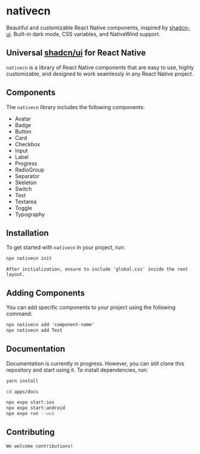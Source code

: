 # nativecn

Beautiful and customizable React Native components, inspired by [shadcn-ui](https://github.com/shadcn-ui/ui). Built-in dark mode, CSS variables, and NativeWind support.

## Universal [shadcn/ui](https://ui.shadcn.com) for React Native

`nativecn` is a library of React Native components that are easy to use, highly customizable, and designed to work seamlessly in any React Native project.

## Components

The `nativecn` library includes the following components:

- Avatar
- Badge
- Button
- Card
- Checkbox
- Input
- Label
- Progress
- RadioGroup
- Separator
- Skeleton
- Switch
- Text
- Textarea
- Toggle
- Typography

## Installation

To get started with `nativecn` in your project, run:

```bash
npx nativecn init
```

`After initialization, ensure to include 'global.css' inside the root layout.`

## Adding Components
You can add specific components to your project using the following command:

```markdown
npx nativecn add 'component-name'
npx nativecn add Text
```

## Documentation
Documentation is currently in progress. However, you can still clone this repository and start using it.
To install dependencies, run:

```bash
yarn install

cd apps/docs

npx expo start:ios
npx expo start:android
npx expo run --web
```

## Contributing
```markdown
We welcome contributions!
```
